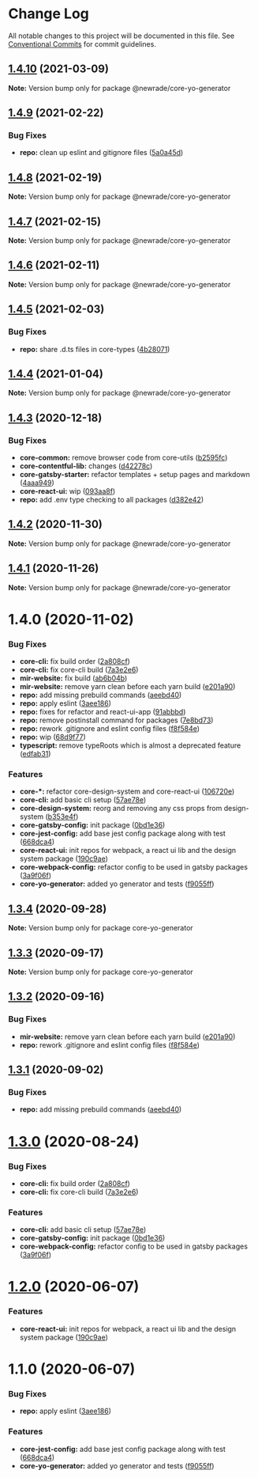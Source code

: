 # Change Log

All notable changes to this project will be documented in this file. See
[Conventional Commits](https://conventionalcommits.org) for commit guidelines.

## [1.4.10](https://github.com/newrade/newrade-core/tree/master/packages/core-yo-generator/compare/@newrade/core-yo-generator@1.4.9...@newrade/core-yo-generator@1.4.10) (2021-03-09)

**Note:** Version bump only for package @newrade/core-yo-generator

## [1.4.9](https://github.com/newrade/newrade-core/tree/master/packages/core-yo-generator/compare/@newrade/core-yo-generator@1.4.8...@newrade/core-yo-generator@1.4.9) (2021-02-22)

### Bug Fixes

- **repo:** clean up eslint and gitignore files
  ([5a0a45d](https://github.com/newrade/newrade-core/tree/master/packages/core-yo-generator/commit/5a0a45d7d6e669dc6859f361093d6d5b1e3c5d09))

## [1.4.8](https://github.com/newrade/newrade-core/tree/master/packages/core-yo-generator/compare/@newrade/core-yo-generator@1.4.7...@newrade/core-yo-generator@1.4.8) (2021-02-19)

**Note:** Version bump only for package @newrade/core-yo-generator

## [1.4.7](https://github.com/newrade/newrade-core/tree/master/packages/core-yo-generator/compare/@newrade/core-yo-generator@1.4.6...@newrade/core-yo-generator@1.4.7) (2021-02-15)

**Note:** Version bump only for package @newrade/core-yo-generator

## [1.4.6](https://github.com/newrade/newrade-core/tree/master/packages/core-yo-generator/compare/@newrade/core-yo-generator@1.4.5...@newrade/core-yo-generator@1.4.6) (2021-02-11)

**Note:** Version bump only for package @newrade/core-yo-generator

## [1.4.5](https://github.com/newrade/newrade-core/tree/master/packages/core-yo-generator/compare/@newrade/core-yo-generator@1.4.4...@newrade/core-yo-generator@1.4.5) (2021-02-03)

### Bug Fixes

- **repo:** share .d.ts files in core-types
  ([4b28071](https://github.com/newrade/newrade-core/tree/master/packages/core-yo-generator/commit/4b28071d704905c281b304a78c5888fbf5961de5))

## [1.4.4](https://github.com/newrade/newrade-core/tree/master/packages/core-yo-generator/compare/@newrade/core-yo-generator@1.4.3...@newrade/core-yo-generator@1.4.4) (2021-01-04)

**Note:** Version bump only for package @newrade/core-yo-generator

## [1.4.3](https://github.com/newrade/newrade-core/tree/master/packages/core-yo-generator/compare/@newrade/core-yo-generator@1.4.2...@newrade/core-yo-generator@1.4.3) (2020-12-18)

### Bug Fixes

- **core-common:** remove browser code from core-utils
  ([b2595fc](https://github.com/newrade/newrade-core/tree/master/packages/core-yo-generator/commit/b2595fcc496d8876b0f658592a66659840d1ec92))
- **core-contentful-lib:** changes
  ([d42278c](https://github.com/newrade/newrade-core/tree/master/packages/core-yo-generator/commit/d42278c313ec5ca24a450536f7dc9b624a6d2fc1))
- **core-gatsby-starter:** refactor templates + setup pages and markdown
  ([4aaa949](https://github.com/newrade/newrade-core/tree/master/packages/core-yo-generator/commit/4aaa949750c94a939b35767f2bd3fb20b8fb2614))
- **core-react-ui:** wip
  ([093aa8f](https://github.com/newrade/newrade-core/tree/master/packages/core-yo-generator/commit/093aa8fb17d1c4b8aecca90142666984e239976d))
- **repo:** add .env type checking to all packages
  ([d382e42](https://github.com/newrade/newrade-core/tree/master/packages/core-yo-generator/commit/d382e42e2dcfbff0b635b4aa1f2c04e56deda4d7))

## [1.4.2](https://github.com/newrade/newrade-core/tree/master/packages/core-yo-generator/compare/@newrade/core-yo-generator@1.4.1...@newrade/core-yo-generator@1.4.2) (2020-11-30)

**Note:** Version bump only for package @newrade/core-yo-generator

## [1.4.1](https://github.com/newrade/newrade-core/tree/master/packages/core-yo-generator/compare/@newrade/core-yo-generator@1.4.0...@newrade/core-yo-generator@1.4.1) (2020-11-26)

**Note:** Version bump only for package @newrade/core-yo-generator

# 1.4.0 (2020-11-02)

### Bug Fixes

- **core-cli:** fix build order
  ([2a808cf](https://github.com/newrade/newrade-core/tree/master/packages/core-yo-generator/commit/2a808cff54bf9eb5af44a4cf7153eb43211069c6))
- **core-cli:** fix core-cli build
  ([7a3e2e6](https://github.com/newrade/newrade-core/tree/master/packages/core-yo-generator/commit/7a3e2e63b662f9d6555d1e2e2201e47393cb6b43))
- **mir-website:** fix build
  ([ab6b04b](https://github.com/newrade/newrade-core/tree/master/packages/core-yo-generator/commit/ab6b04b26868fa94741c9a28de7c9ff0b1981ec4))
- **mir-website:** remove yarn clean before each yarn build
  ([e201a90](https://github.com/newrade/newrade-core/tree/master/packages/core-yo-generator/commit/e201a90373e98a1efd21f26e977a479e755f5c07))
- **repo:** add missing prebuild commands
  ([aeebd40](https://github.com/newrade/newrade-core/tree/master/packages/core-yo-generator/commit/aeebd4009243fbbd1ce1473a31dcb26299b41121))
- **repo:** apply eslint
  ([3aee186](https://github.com/newrade/newrade-core/tree/master/packages/core-yo-generator/commit/3aee186dc3fb60867c640287a9a08297eef5eefd))
- **repo:** fixes for refactor and react-ui-app
  ([91abbbd](https://github.com/newrade/newrade-core/tree/master/packages/core-yo-generator/commit/91abbbd1ee9fd658b3e02c016313292e88f19af0))
- **repo:** remove postinstall command for packages
  ([7e8bd73](https://github.com/newrade/newrade-core/tree/master/packages/core-yo-generator/commit/7e8bd73bcec5877233de0770becf757d8cb7787a))
- **repo:** rework .gitignore and eslint config files
  ([f8f584e](https://github.com/newrade/newrade-core/tree/master/packages/core-yo-generator/commit/f8f584e5fbdcfa87e79a2b3d53780e40b51ea8c0))
- **repo:** wip
  ([68d9f77](https://github.com/newrade/newrade-core/tree/master/packages/core-yo-generator/commit/68d9f77225d5b7eae54f195f34a206f8b9f0e3ac))
- **typescript:** remove typeRoots which is almost a deprecated feature
  ([edfab31](https://github.com/newrade/newrade-core/tree/master/packages/core-yo-generator/commit/edfab31f34f518881c56fea74aa83331957ddcaf))

### Features

- **core-\*:** refactor core-design-system and core-react-ui
  ([106720e](https://github.com/newrade/newrade-core/tree/master/packages/core-yo-generator/commit/106720e4214f6491beac76c23977f5d52c1cd058))
- **core-cli:** add basic cli setup
  ([57ae78e](https://github.com/newrade/newrade-core/tree/master/packages/core-yo-generator/commit/57ae78e22860cf8116964220c5f5a47ed0488fcf))
- **core-design-system:** reorg and removing any css props from design-system
  ([b353e4f](https://github.com/newrade/newrade-core/tree/master/packages/core-yo-generator/commit/b353e4f47107dc3b1e4ff363b600033655acd044))
- **core-gatsby-config:** init package
  ([0bd1e36](https://github.com/newrade/newrade-core/tree/master/packages/core-yo-generator/commit/0bd1e368093067c80011e8f9d9e0ecd295dc2766))
- **core-jest-config:** add base jest config package along with test
  ([668dca4](https://github.com/newrade/newrade-core/tree/master/packages/core-yo-generator/commit/668dca4388008d859e7c2f7c02b9457cae481ee5))
- **core-react-ui:** init repos for webpack, a react ui lib and the design
  system package
  ([190c9ae](https://github.com/newrade/newrade-core/tree/master/packages/core-yo-generator/commit/190c9ae5fbe60e0ca38b585e0a75a991bdf91c19))
- **core-webpack-config:** refactor config to be used in gatsby packages
  ([3a9f06f](https://github.com/newrade/newrade-core/tree/master/packages/core-yo-generator/commit/3a9f06fa246ab8b5b2b595295f02aaac5b2da86e))
- **core-yo-generator:** added yo generator and tests
  ([f9055ff](https://github.com/newrade/newrade-core/tree/master/packages/core-yo-generator/commit/f9055ff0db1c212c8a275d4a2f46d2210c4b9197))

## [1.3.4](https://github.com/newrade/newrade-core/tree/master/packages/core-yo-generator/compare/core-yo-generator@1.3.3...core-yo-generator@1.3.4) (2020-09-28)

**Note:** Version bump only for package core-yo-generator

## [1.3.3](https://github.com/newrade/newrade-core/tree/master/packages/core-yo-generator/compare/core-yo-generator@1.3.2...core-yo-generator@1.3.3) (2020-09-17)

**Note:** Version bump only for package core-yo-generator

## [1.3.2](https://github.com/newrade/newrade-core/tree/master/packages/core-yo-generator/compare/core-yo-generator@1.3.1...core-yo-generator@1.3.2) (2020-09-16)

### Bug Fixes

- **mir-website:** remove yarn clean before each yarn build
  ([e201a90](https://github.com/newrade/newrade-core/tree/master/packages/core-yo-generator/commit/e201a90373e98a1efd21f26e977a479e755f5c07))
- **repo:** rework .gitignore and eslint config files
  ([f8f584e](https://github.com/newrade/newrade-core/tree/master/packages/core-yo-generator/commit/f8f584e5fbdcfa87e79a2b3d53780e40b51ea8c0))

## [1.3.1](https://github.com/newrade/newrade-core/tree/master/packages/core-yo-generator/compare/core-yo-generator@1.3.0...core-yo-generator@1.3.1) (2020-09-02)

### Bug Fixes

- **repo:** add missing prebuild commands
  ([aeebd40](https://github.com/newrade/newrade-core/tree/master/packages/core-yo-generator/commit/aeebd4009243fbbd1ce1473a31dcb26299b41121))

# [1.3.0](https://github.com/newrade/newrade-core/tree/master/packages/core-yo-generator/compare/core-yo-generator@1.2.0...core-yo-generator@1.3.0) (2020-08-24)

### Bug Fixes

- **core-cli:** fix build order
  ([2a808cf](https://github.com/newrade/newrade-core/tree/master/packages/core-yo-generator/commit/2a808cff54bf9eb5af44a4cf7153eb43211069c6))
- **core-cli:** fix core-cli build
  ([7a3e2e6](https://github.com/newrade/newrade-core/tree/master/packages/core-yo-generator/commit/7a3e2e63b662f9d6555d1e2e2201e47393cb6b43))

### Features

- **core-cli:** add basic cli setup
  ([57ae78e](https://github.com/newrade/newrade-core/tree/master/packages/core-yo-generator/commit/57ae78e22860cf8116964220c5f5a47ed0488fcf))
- **core-gatsby-config:** init package
  ([0bd1e36](https://github.com/newrade/newrade-core/tree/master/packages/core-yo-generator/commit/0bd1e368093067c80011e8f9d9e0ecd295dc2766))
- **core-webpack-config:** refactor config to be used in gatsby packages
  ([3a9f06f](https://github.com/newrade/newrade-core/tree/master/packages/core-yo-generator/commit/3a9f06fa246ab8b5b2b595295f02aaac5b2da86e))

# [1.2.0](https://github.com/newrade/newrade-core/tree/master/packages/core-yo-generator/compare/core-yo-generator@1.1.0...core-yo-generator@1.2.0) (2020-06-07)

### Features

- **core-react-ui:** init repos for webpack, a react ui lib and the design
  system package
  ([190c9ae](https://github.com/newrade/newrade-core/tree/master/packages/core-yo-generator/commit/190c9ae5fbe60e0ca38b585e0a75a991bdf91c19))

# 1.1.0 (2020-06-07)

### Bug Fixes

- **repo:** apply eslint
  ([3aee186](https://github.com/newrade/newrade-core/tree/master/packages/core-yo-generator/commit/3aee186dc3fb60867c640287a9a08297eef5eefd))

### Features

- **core-jest-config:** add base jest config package along with test
  ([668dca4](https://github.com/newrade/newrade-core/tree/master/packages/core-yo-generator/commit/668dca4388008d859e7c2f7c02b9457cae481ee5))
- **core-yo-generator:** added yo generator and tests
  ([f9055ff](https://github.com/newrade/newrade-core/tree/master/packages/core-yo-generator/commit/f9055ff0db1c212c8a275d4a2f46d2210c4b9197))
